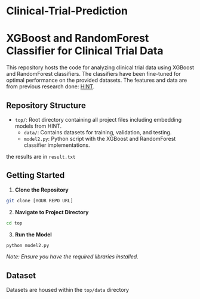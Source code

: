 # Clinical-Trial-Prediction


# XGBoost and RandomForest Classifier for Clinical Trial Data

This repository hosts the code for analyzing clinical trial data using XGBoost and RandomForest classifiers. The classifiers have been fine-tuned for optimal performance on the provided datasets. The features and data are from previous research done: [HINT](https://github.com/futianfan/clinical-trial-outcome-prediction).


## Repository Structure
- `top/`: Root directory containing all project files including embedding models from HINT. 
  - `data/`: Contains datasets for training, validation, and testing.
  - `model2.py`: Python script with the XGBoost and RandomForest classifier implementations.
 
the results are in `result.txt`

## Getting Started

1. **Clone the Repository**
```bash
git clone [YOUR REPO URL]
```

2. **Navigate to Project Directory**
```bash
cd top
```

3. **Run the Model**
```bash
python model2.py
```
*Note: Ensure you have the required libraries installed.*

## Dataset

Datasets are housed within the `top/data` directory
